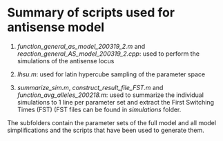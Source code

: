 # Summary of scripts used for antisense model

1. *function_general_as_model_200319_2.m* and *reaction_general_AS_model_200319_2.cpp*: 
	used to perform the simulations of the antisense locus

2. *lhsu.m*: 
	used for latin hypercube sampling of the parameter space
	
3. *summarize_sim.m*, *construct_result_file_FST.m* and *function_avg_alleles_200218.m*: 
	used to summarize the individual simulations to 1 line per parameter set and extract the First Switching Times (FST) (FST files can be found in *simulations* folder.

The subfolders contain the parameter sets of the full model and all model simplifications and the scripts that have been used to generate them.
